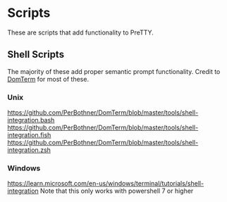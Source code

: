 # Scripts
These are scripts that add functionality to PreTTY.

## Shell Scripts
The majority of these add proper semantic prompt functionality.
Credit to [DomTerm](https://github.com/PerBothner/DomTerm) for most of these.

### Unix 
https://github.com/PerBothner/DomTerm/blob/master/tools/shell-integration.bash
https://github.com/PerBothner/DomTerm/blob/master/tools/shell-integration.fish
https://github.com/PerBothner/DomTerm/blob/master/tools/shell-integration.zsh

### Windows
https://learn.microsoft.com/en-us/windows/terminal/tutorials/shell-integration
Note that this only works with powershell 7 or higher
